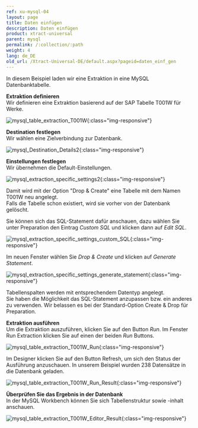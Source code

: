 ```yaml
---
ref: xu-mysql-04
layout: page
title: Daten einfügen
description: Daten einfügen
product: xtract-universal
parent: mysql
permalink: /:collection/:path
weight: 4
lang: de_DE
old_url: /Xtract-Universal-DE/default.aspx?pageid=daten_einf_gen
---
```


In diesem Beispiel laden wir eine Extraktion in eine MySQL Datenbanktabelle.


**Extraktion definieren** <br>
Wir definieren eine Extraktion basierend auf der SAP Tabelle T001W für Werke.

![mysql_table_extraction_T001W](/img/content/mysql_table_extraction_T001W.png){:class="img-responsive"}

**Destination festlegen** <br>
Wir wählen eine Zielverbindung zur Datenbank.

![mysql_Destination_Details2](/img/content/mysql_Destination_Details2.png){:class="img-responsive"}

**Einstellungen festlegen** <br>
Wir übernehmen die Default-Einstellungen.

![mysql_extraction_specific_settings2](/img/content/mysql_extraction_specific_settings2.png){:class="img-responsive"}

Damit wird mit der Option "Drop & Create" eine Tabelle mit dem Namen T001W neu angelegt.<br>
Falls die Tabelle schon existiert, wird sie vorher von der Datenbank gelöscht. 

Sie können sich das SQL-Statement dafür anschauen, dazu wählen Sie unter Preparation den Eintrag *Custom SQL* und klicken dann auf *Edit SQL*.

![mysql_extraction_specific_settings_custom_SQL](/img/content/mysql_extraction_specific_settings_custom_SQL.png){:class="img-responsive"}

Im neuen Fenster wählen Sie *Drop & Create* und klicken auf *Generate Statement*.

![mysql_extraction_specific_settings_generate_statement](/img/content/mysql_extraction_specific_settings_generate_statement.png){:class="img-responsive"}

Tabellenspalten werden mit entsprechendem Datentyp angelegt.<br>
Sie haben die Möglichkeit das SQL-Statement anzupassen bzw. ein anderes zu verwenden. Wir belassen es bei der Standard-Option Create & Drop für Preparation. 


**Extraktion ausführen**<br> 
Um die Extraktion auszuführen, klicken Sie auf den Button *Run*. Im Fenster Run Extraction klicken Sie auf einen der beiden *Run* Buttons.

![mysql_table_extraction_T001W_Run](/img/content/mysql_table_extraction_T001W_Run.png){:class="img-responsive"}

Im Designer klicken Sie auf den Button Refresh, um sich den Status der Ausführung anzuschauen. In unserem Beispiel wurden 238 Datensätze in die Datenbank geladen.

![mysql_table_extraction_T001W_Run_Result](/img/content/mysql_table_extraction_T001W_Run_Result.png){:class="img-responsive"}

**Überprüfen Sie das Ergebnis in der Datenbank** <br>
In der MySQL Workbench können Sie sich Tabellenstruktur sowie -inhalt anschauen.

![mysql_table_extraction_T001W_Editor_Result](/img/content/mysql_table_extraction_T001W_Editor_Result.png){:class="img-responsive"}


